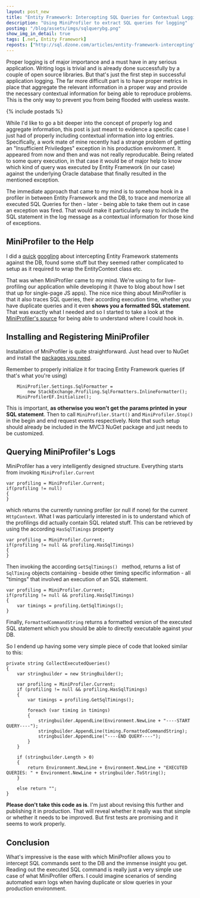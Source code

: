 ```yaml
---
layout: post_new
title: "Entity Framework: Intercepting SQL Queries for Contextual Logging"
description: "Using MiniProfiler to extract SQL queries for logging"
postimg: "/blog/assets/imgs/sqlquerybg.png"
show_img_in_detail: true
tags: [.net, Entity Framework]
reposts: ["http://sql.dzone.com/articles/entity-framework-intercepting"]
---
```


<div class="article-intro">
Proper logging is of major importance and a must have in any serious application. Writing logs is trivial and is already done successfully by a couple of open source libraries. But that's just the first step in successful application logging. The far more difficult part is to have proper metrics in place that aggregate the relevant information in a proper way and provide the necessary contextual information for being able to reproduce problems. This is the only way to prevent you from being flooded with useless waste.
</div>

{% include postads %}

While I'd like to go a bit deeper into the concept of properly log and aggregate information, this post is just meant to evidence a specific case I just had of properly including contextual information into log entries. Specifically, a work mate of mine recently had a strange problem of getting an "Insufficient Priviledges" exception in his production environment. It appeared from now and then and was not really reproducable. Being related to some query execution, in that case it would be of major help to know which kind of query was executed by Entity Framework (in our case) against the underlying Oracle database that finally resulted in the mentioned exception.

The immediate approach that came to my mind is to somehow hook in a profiler in between Entity Framework and the DB, to trace and memorize all executed SQL Queries for then - later - being able to take them out in case an exception was fired. That would make it particularly easy to include the SQL statement in the log message as a contextual information for those kind of exceptions.

## MiniProfiler to the Help

I did a [quick](http://codeclimber.net.nz/archive/2010/12/08/Logging-all-SQL-statements-done-by-Entity-Framework.aspx) [googling](http://code.msdn.microsoft.com/EFProviderWrappers) about intercepting Entity Framework statements against the DB, found some stuff but they seemed rather complicated to setup as it required to wrap the EntityContext class etc. 

That was when MiniProfiler came to my mind. We're using to for live-profiling our application while developing it (have to blog about how I set that up for single-page JS apps). The nice nice thing about MiniProfiler is that it also traces SQL queries, their according execution time, whether you have duplicate queries and it even **shows you a formatted SQL statement**. That was exactly what I needed and so I started to take a look at the [MiniProfiler's source](https://github.com/SamSaffron/MiniProfiler) for being able to understand where I could hook in.

## Installing and Registering MiniProfiler

Installation of MniProfiler is quite straightforward. Just head over to NuGet and install the [packages you need](http://nuget.org/packages?q=MiniProfiler).

Remember to properly initialize it for tracing Entity Framework queries (if that's what you're using)

        MiniProfiler.Settings.SqlFormatter = 
            new StackExchange.Profiling.SqlFormatters.InlineFormatter();
        MiniProfilerEF.Initialize();

This is important, **as otherwise you won't get the params printed in your SQL statement**. Then to call `MiniProfiler.Start()` and `MiniProfiler.Stop()` in the begin and end request events respectively. Note that such setup should already be included in the MVC3 NuGet package and just needs to be customized.

## Querying MiniProfiler's Logs

MiniProfiler has a very intelligently designed structure. Everything starts from invoking `MiniProfiler.Current`

    var profiling = MiniProfiler.Current;
    if(profiling != null)
    {
    }

which returns the currently running profiler (or null if none) for the current `HttpContext`. What I was particularly interested in is to understand which of the profilings did actually contain SQL related stuff. This can be retrieved by using the according `HasSqlTimings` property

    var profiling = MiniProfiler.Current;
    if(profiling != null && profiling.HasSqlTimings)
    {
    }

Then invoking the according `GetSqlTimings() ` method, returns a list of `SqlTiming` objects containing - beside other timing specific information - all "timings" that involved an execution of an SQL statement.

    var profiling = MiniProfiler.Current;
    if(profiling != null && profiling.HasSqlTimings)
    {
        var timings = profiling.GetSqlTimings();
    }

Finally, `FormattedCommandString` returns a formatted version of the executed SQL statement which you should be able to directly executable against your DB.

So I endend up having some very simple piece of code that looked similar to this:

    private string CollectExecutedQueries()
    {
        var stringbuilder = new StringBuilder();
    
        var profiling = MiniProfiler.Current;
        if (profiling != null && profiling.HasSqlTimings)
        {
            var timings = profiling.GetSqlTimings();

            foreach (var timing in timings)
            {
                stringbuilder.AppendLine(Environment.NewLine + "----START QUERY----");
                stringbuilder.AppendLine(timing.FormattedCommandString);
                stringbuilder.AppendLine("----END QUERY----");
            }
        }
    
        if (stringbuilder.Length > 0)
        {
            return Environment.NewLine + Environment.NewLine + "EXECUTED QUERIES: " + Environment.NewLine + stringbuilder.ToString();
        }
    
        else return "";
    }

**Please don't take this code as is**. I'm just about revising this further and publishing it in production. That will reveal whether it really was that simple or whether it needs to be improved. But first tests are promising and it seems to work properly.

## Conclusion

What's impressive is the ease with which MiniProfiler allows you to intercept SQL commands sent to the DB and the immense insight you get. Reading out the executed SQL command is really just a very simple use case of what MiniProfiler offers. I could imagine scenarios of sending automated warn logs when having duplicate or slow queries in your production environment.
